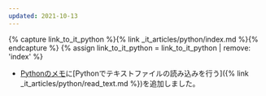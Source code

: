 ```yaml
---
updated: 2021-10-13
---
```

{% capture link_to_it_python %}{% link _it_articles/python/index.md %}{% endcapture %}
{% assign link_to_it_python = link_to_it_python | remove: 'index' %}

- [Pythonのメモ]({{link_to_it_python}})に[Pythonでテキストファイルの読み込みを行う]({% link _it_articles/python/read_text.md %})を追加しました。
